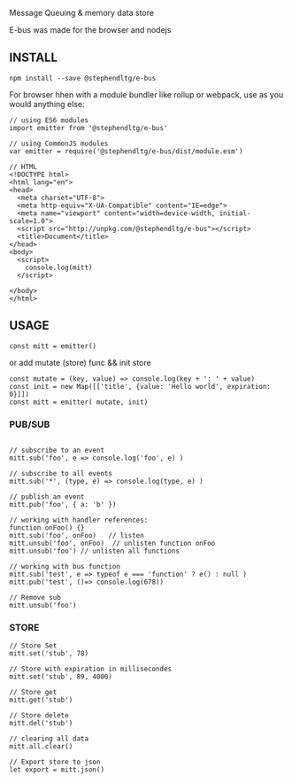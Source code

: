 Message Queuing & memory data store

E-bus was made for the browser and nodejs

## INSTALL

```
npm install --save @stephendltg/e-bus
```

For browser hhen with a module bundler like rollup or webpack, use as you would anything else:

```
// using ES6 modules
import emitter from '@stephendltg/e-bus'
 
// using CommonJS modules
var emitter = require('@stephendltg/e-bus/dist/module.esm')

// HTML
<!DOCTYPE html>
<html lang="en">
<head>
  <meta charset="UTF-8">
  <meta http-equiv="X-UA-Compatible" content="IE=edge">
  <meta name="viewport" content="width=device-width, initial-scale=1.0">
  <script src="http://unpkg.com/@stephendltg/e-bus"></script>
  <title>Document</title>
</head>
<body>
  <script>
    console.log(mitt)
  </script>
  
</body>
</html>
```

## USAGE

```
const mitt = emitter()
```

or add mutate (store) func && init store

```
const mutate = (key, value) => console.log(key + ': ' + value)
const init = new Map([['title', {value: 'Hello world', expiration: 0}]])
const mitt = emitter( mutate, init)
```

### PUB/SUB

```
 
// subscribe to an event
mitt.sub('foo', e => console.log('foo', e) )
 
// subscribe to all events
mitt.sub('*', (type, e) => console.log(type, e) )
 
// publish an event
mitt.pub('foo', { a: 'b' })
 
// working with handler references:
function onFoo() {}
mitt.sub('foo', onFoo)   // listen
mitt.unsub('foo', onFoo)  // unlisten function onFoo
mitt.unsub('foo') // unlisten all functions

// working with bus function
mitt.sub('test', e => typeof e === 'function' ? e() : null )
mitt.pub('test', ()=> console.log(678))

// Remove sub
mitt.unsub('foo')

```

### STORE

```
// Store Set
mitt.set('stub', 78)

// Store with expiration in millisecondes
mitt.set('stub', 89, 4000)

// Store get
mitt.get('stub')

// Store delete
mitt.del('stub')

// clearing all data
mitt.all.clear()

// Export store to json
let export = mitt.json()

```
